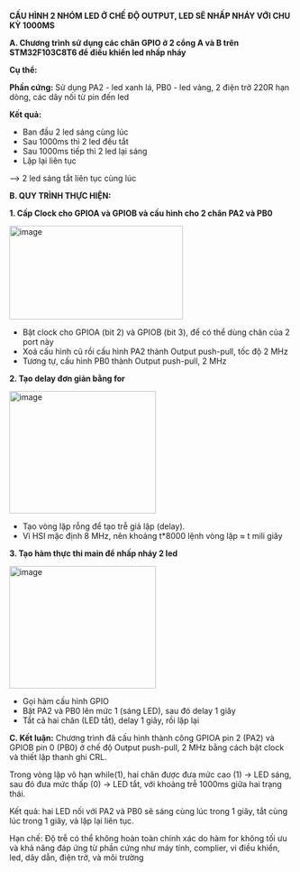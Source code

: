 **CẤU HÌNH 2 NHÓM LED Ở CHẾ ĐỘ OUTPUT, LED SẼ NHẤP NHÁY VỚI CHU KỲ 1000MS**
 
**A. Chương trình sử dụng các chân GPIO ở 2 cổng A và B trên STM32F103C8T6 để điều khiển led nhấp nháy**

**Cụ thể:** 

**Phần cứng:** Sử dụng PA2 - led xanh lá, PB0 -  led vàng, 2 điện trở 220R hạn dòng, các dây nối từ pin đến led

**Kết quả:**
+ Ban đầu 2 led sáng cùng lúc
+ Sau 1000ms thì 2 led đều tắt
+ Sau 1000ms tiếp thì 2 led lại sáng
+ Lặp lại liên tục

  
--> 2 led sáng tắt liên tục cùng lúc

**B. QUY TRÌNH THỰC HIỆN:**

**1. Cấp Clock cho GPIOA và GPIOB và cấu hình cho 2 chân PA2 và PB0**

<img width="308" height="166" alt="image" src="https://github.com/user-attachments/assets/d08b4256-2969-4e69-a07f-56f01cdc59d9" />

+ Bật clock cho GPIOA (bit 2) và GPIOB (bit 3), để có thể dùng chân của 2 port này
+ Xoá cấu hình cũ rồi cấu hình PA2 thành Output push-pull, tốc độ 2 MHz
+ Tương tự, cấu hình PB0 thành Output push-pull, 2 MHz

**2. Tạo delay đơn giản bằng for**

  <img width="260" height="217" alt="image" src="https://github.com/user-attachments/assets/72aeac4b-d4b8-4e8e-b261-261cb461906d" />

+ Tạo vòng lặp rỗng để tạo trễ giả lập (delay).
+ Vì HSI mặc định 8 MHz, nên khoảng t*8000 lệnh vòng lặp ≈ t mili giây

**3. Tạo hàm thực thi main để nhấp nháy 2 led**

 <img width="260" height="217" alt="image" src="https://github.com/user-attachments/assets/07dadc7a-2146-455f-8b88-2f01d591de57" />

+ Gọi hàm cấu hình GPIO
+ Bật PA2 và PB0 lên mức 1 (sáng LED), sau đó delay 1 giây
+ Tắt cả hai chân (LED tắt), delay 1 giây, rồi lặp lại
 
**C. Kết luận:**
Chương trình đã cấu hình thành công GPIOA pin 2 (PA2) và GPIOB pin 0 (PB0) ở chế độ Output push-pull, 2 MHz bằng cách bật clock và thiết lập thanh ghi CRL.

Trong vòng lặp vô hạn while(1), hai chân được đưa mức cao (1) → LED sáng, sau đó đưa mức thấp (0) → LED tắt, với khoảng trễ 1000ms giữa hai trạng thái.

Kết quả: hai LED nối với PA2 và PB0 sẽ sáng cùng lúc trong 1 giây, tắt cùng lúc trong 1 giây, và lặp lại liên tục.

Hạn chế: Độ trễ có thể không hoàn toàn chính xác do hàm for không tối ưu và khả năng đáp ứng từ phần cứng như máy tính, complier, vi điều khiển, led, dây dẫn, điện trở, và môi trường




